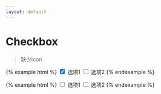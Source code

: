 ```yaml
---
layout: default
---
```


# Checkbox

> 缺少icon

{% example html %}
<label class="ui-checkbox-like">
    <input type="checkbox" value="2" name="demo1" class="checkbox-item" checked>
    <i class="fa fa-square-o"></i>
    选项1
</label>
<label class="ui-checkbox-like">
    <input type="checkbox" value="2" name="demo1" class="checkbox-item">
    <i class="fa fa-square-o"></i>
    选项2
</label>
{% endexample %}

{% example html %}
<label class="ui-checkbox-like small">
    <input type="checkbox" value="2" name="demo2" class="checkbox-item">
    <i class="fa fa-square-o"></i>
    选项1
</label>
<label class="ui-checkbox-like small">
    <input type="checkbox" value="2" name="demo2" class="checkbox-item">
    <i class="fa fa-square-o"></i>
    选项2
</label>
{% endexample %}